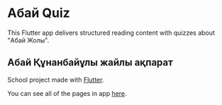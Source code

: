 # Абай Quiz
This Flutter app delivers structured reading content with quizzes about "Абай Жолы".

## Абай Құнанбайұлы жайлы ақпарат
School project made with [Flutter](https://docs.flutter.dev/).

You can see all of the pages in app [here](https://github.com/Qonus/abai_quiz/tree/main/assets/main).
